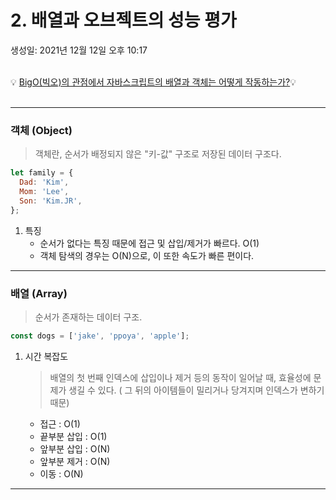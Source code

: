 # 2. 배열과 오브젝트의 성능 평가

생성일: 2021년 12월 12일 오후 10:17

</br>
<aside>
💡 <u>BigO(빅오)의 관점에서 자바스크립트의 배열과 객체는 어떻게 작동하는가?</u>💡

</aside>
</br>

---

### 객체 (Object)

> 객체란, 순서가 배정되지 않은 "키-값" 구조로 저장된 데이터 구조다.

```jsx
let family = {
  Dad: 'Kim',
  Mom: 'Lee',
  Son: 'Kim.JR',
};
```

1. 특징
   - 순서가 없다는 특징 때문에 접근 및 삽입/제거가 빠르다. O(1)
   - 객체 탐색의 경우는 O(N)으로, 이 또한 속도가 빠른 편이다.

---

### 배열 (Array)

> 순서가 존재하는 데이터 구조.

```jsx
const dogs = ['jake', 'ppoya', 'apple'];
```

1. 시간 복잡도

   > 배열의 첫 번째 인덱스에 삽입이나 제거 등의 동작이 일어날 때, 효율성에 문제가 생길 수 있다.
   > ( 그 뒤의 아이템들이 밀리거나 당겨지며 인덱스가 변하기 때문)

   - 접근 : O(1)
   - 끝부분 삽입 : O(1)
   - 앞부분 삽입 : O(N)
   - 앞부분 제거 : O(N)
   - 이동 : O(N)

---
